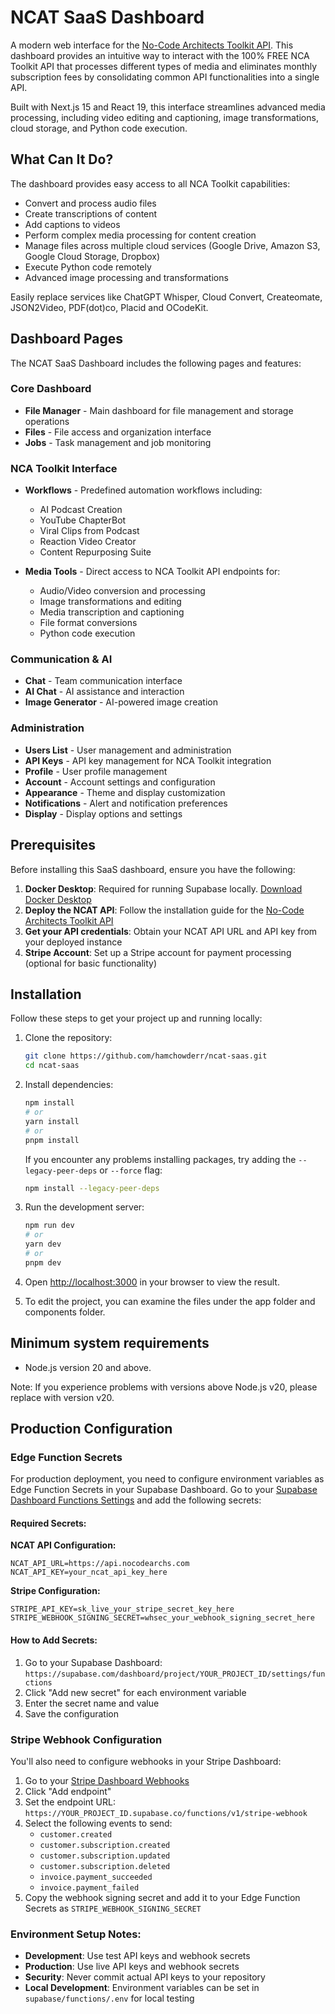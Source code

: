 # NCAT SaaS Dashboard

A modern web interface for the [No-Code Architects Toolkit API](https://github.com/stephengpope/no-code-architects-toolkit). This dashboard provides an intuitive way to interact with the 100% FREE NCA Toolkit API that processes different types of media and eliminates monthly subscription fees by consolidating common API functionalities into a single API.

Built with Next.js 15 and React 19, this interface streamlines advanced media processing, including video editing and captioning, image transformations, cloud storage, and Python code execution.

## What Can It Do?

The dashboard provides easy access to all NCA Toolkit capabilities:
- Convert and process audio files
- Create transcriptions of content
- Add captions to videos
- Perform complex media processing for content creation
- Manage files across multiple cloud services (Google Drive, Amazon S3, Google Cloud Storage, Dropbox)
- Execute Python code remotely
- Advanced image processing and transformations

Easily replace services like ChatGPT Whisper, Cloud Convert, Createomate, JSON2Video, PDF(dot)co, Placid and OCodeKit.

## Dashboard Pages

The NCAT SaaS Dashboard includes the following pages and features:

### Core Dashboard
- **File Manager** - Main dashboard for file management and storage operations
- **Files** - File access and organization interface
- **Jobs** - Task management and job monitoring

### NCA Toolkit Interface
- **Workflows** - Predefined automation workflows including:
  - AI Podcast Creation
  - YouTube ChapterBot
  - Viral Clips from Podcast
  - Reaction Video Creator
  - Content Repurposing Suite

- **Media Tools** - Direct access to NCA Toolkit API endpoints for:
  - Audio/Video conversion and processing
  - Image transformations and editing
  - Media transcription and captioning
  - File format conversions
  - Python code execution

### Communication & AI
- **Chat** - Team communication interface
- **AI Chat** - AI assistance and interaction
- **Image Generator** - AI-powered image creation

### Administration
- **Users List** - User management and administration
- **API Keys** - API key management for NCA Toolkit integration
- **Profile** - User profile management
- **Account** - Account settings and configuration
- **Appearance** - Theme and display customization
- **Notifications** - Alert and notification preferences
- **Display** - Display options and settings

## Prerequisites

Before installing this SaaS dashboard, ensure you have the following:

1. **Docker Desktop**: Required for running Supabase locally. [Download Docker Desktop](https://www.docker.com/products/docker-desktop/)
2. **Deploy the NCAT API**: Follow the installation guide for the [No-Code Architects Toolkit API](https://github.com/stephengpope/no-code-architects-toolkit)
3. **Get your API credentials**: Obtain your NCAT API URL and API key from your deployed instance
4. **Stripe Account**: Set up a Stripe account for payment processing (optional for basic functionality)

## Installation

Follow these steps to get your project up and running locally:

1. Clone the repository:

    ```sh
    git clone https://github.com/hamchowderr/ncat-saas.git
    cd ncat-saas
    ```

2. Install dependencies:

    ```sh
    npm install
    # or
    yarn install
    # or
    pnpm install
    ```

   If you encounter any problems installing packages, try adding the `--legacy-peer-deps` or `--force` flag:

    ```sh
    npm install --legacy-peer-deps
    ```

3. Run the development server:

    ```sh
    npm run dev
    # or
    yarn dev
    # or
    pnpm dev
    ```

3. Open [http://localhost:3000](http://localhost:3000) in your browser to view the result.

4. To edit the project, you can examine the files under the app folder and components folder.

## Minimum system requirements

- Node.js version 20 and above.

Note: If you experience problems with versions above Node.js v20, please replace with version v20.

## Production Configuration

### Edge Function Secrets

For production deployment, you need to configure environment variables as Edge Function Secrets in your Supabase Dashboard. Go to your [Supabase Dashboard Functions Settings](https://supabase.com/dashboard/project/YOUR_PROJECT_ID/settings/functions) and add the following secrets:

#### Required Secrets:

**NCAT API Configuration:**
```
NCAT_API_URL=https://api.nocodearchs.com
NCAT_API_KEY=your_ncat_api_key_here
```

**Stripe Configuration:**
```
STRIPE_API_KEY=sk_live_your_stripe_secret_key_here
STRIPE_WEBHOOK_SIGNING_SECRET=whsec_your_webhook_signing_secret_here
```

#### How to Add Secrets:

1. Go to your Supabase Dashboard: `https://supabase.com/dashboard/project/YOUR_PROJECT_ID/settings/functions`
2. Click "Add new secret" for each environment variable
3. Enter the secret name and value
4. Save the configuration

### Stripe Webhook Configuration

You'll also need to configure webhooks in your Stripe Dashboard:

1. Go to your [Stripe Dashboard Webhooks](https://dashboard.stripe.com/webhooks)
2. Click "Add endpoint"
3. Set the endpoint URL: `https://YOUR_PROJECT_ID.supabase.co/functions/v1/stripe-webhook`
4. Select the following events to send:
   - `customer.created`
   - `customer.subscription.created`
   - `customer.subscription.updated`
   - `customer.subscription.deleted`
   - `invoice.payment_succeeded`
   - `invoice.payment_failed`
5. Copy the webhook signing secret and add it to your Edge Function Secrets as `STRIPE_WEBHOOK_SIGNING_SECRET`

### Environment Setup Notes:

- **Development**: Use test API keys and webhook secrets
- **Production**: Use live API keys and webhook secrets
- **Security**: Never commit actual API keys to your repository
- **Local Development**: Environment variables can be set in `supabase/functions/.env` for local testing